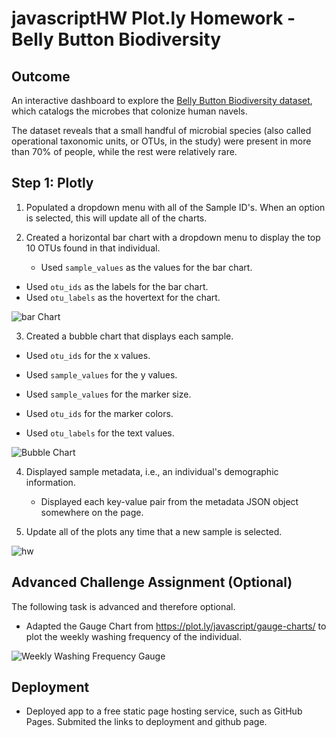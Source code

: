 
# javascriptHW Plot.ly Homework - Belly Button Biodiversity 
## Outcome
An interactive dashboard to explore the [Belly Button Biodiversity dataset](http://robdunnlab.com/projects/belly-button-biodiversity/), which catalogs the microbes that colonize human navels.

The dataset reveals that a small handful of microbial species (also called operational taxonomic units, or OTUs, in the study) were present in more than 70% of people, while the rest were relatively rare.

## Step 1: Plotly

1. Populated a dropdown menu with all of the Sample ID's. When an option is selected, this will update all of the charts.

2. Created a horizontal bar chart with a dropdown menu to display the top 10 OTUs found in that individual.

	* Used `sample_values` as the values for the bar chart.
  * Used `otu_ids` as the labels for the bar chart.
  * Used `otu_labels` as the hovertext for the chart.

  ![bar Chart](Images/hw01.png)

3. Created a bubble chart that displays each sample.

* Used `otu_ids` for the x values.

* Used `sample_values` for the y values.

* Used `sample_values` for the marker size.

* Used `otu_ids` for the marker colors.

* Used `otu_labels` for the text values.

![Bubble Chart](Images/bubble_chart.png)

4. Displayed sample metadata, i.e., an individual's demographic information.

	* Displayed each key-value pair from the metadata JSON object somewhere on the page.

5. Update all of the plots any time that a new sample is selected.


![hw](Images/hw02.png)

## Advanced Challenge Assignment (Optional)

The following task is advanced and therefore optional.

* Adapted the Gauge Chart from <https://plot.ly/javascript/gauge-charts/> to plot the weekly washing frequency of the individual.



![Weekly Washing Frequency Gauge](Images/gauge.png)

## Deployment

* Deployed  app to a free static page hosting service, such as GitHub Pages. Submited the links to deployment and github page.





